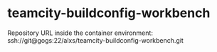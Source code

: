 # teamcity-buildconfig-workbench

Repository URL inside the container environment:
ssh://git@gogs:22/alxs/teamcity-buildconfig-workbench.git

